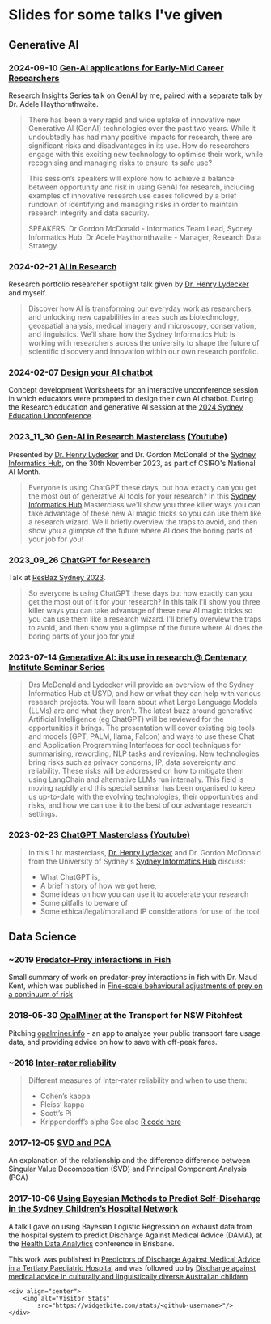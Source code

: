 # Slides for some talks I've given

## Generative AI

### 2024-09-10 [Gen-AI applications for Early-Mid Career Researchers](2024-09-10%20Gen-AI%20applications%20EMCR%20Gordon%20McDonald.pdf)

Research Insights Series talk on GenAI by me, paired with a separate talk by Dr. Adele Haythornthwaite.

> There has been a very rapid and wide uptake of innovative new Generative AI (GenAI) technologies over the past two years. While it undoubtedly has had many positive impacts for research, there are significant risks and disadvantages in its use. How do researchers engage with this exciting new technology to optimise their work, while recognising and managing risks to ensure its safe use? 
>
> This session’s speakers will explore how to achieve a balance between opportunity and risk in using GenAI for research, including examples of innovative research use cases followed by a brief rundown of identifying and managing risks in order to maintain research integrity and data security.
> 
> SPEAKERS:
> Dr Gordon McDonald - Informatics Team Lead, Sydney Informatics Hub.
> Dr Adele Haythornthwaite - Manager, Research Data Strategy. 

### 2024-02-21 [AI in Research](./2024-02-21%20RP%20Researcher%20Spotlight%20AI%20in%20Research%20Henry%20Lydecker%20Gordon%20McDonald.pdf) 

Research portfolio researcher spotlight talk given by [Dr. Henry Lydecker](https://github.com/hlydecker) and myself. 

> Discover how AI is transforming our everyday work as researchers, and unlocking new capabilities in areas such as biotechnology, geospatial analysis, medical imagery and microscopy, conservation, and linguistics. We’ll share how the Sydney Informatics Hub is working with researchers across the university to shape the future of scientific discovery and innovation within our own research portfolio.

### 2024-02-07 [Design your AI chatbot](2024-02-07_Sydney_Education_Unconference_Design_Thinking_Worksheets.pdf)

Concept development Worksheets for an interactive unconference session in which educators were prompted to design their own AI chatbot. During the Research education and generative AI session at the [2024 Sydney Education Unconference](https://educational-innovation.sydney.edu.au/teaching@sydney/2024-sydney-education-unconference/).

### 2023_11_30 [Gen-AI in Research Masterclass](2023_11_30-gen_ai_research_masterclass.pdf) [(Youtube)](https://www.youtube.com/watch?v=nnU8bQfR39w)

Presented by [Dr. Henry Lydecker](https://github.com/hlydecker) and Dr. Gordon McDonald of the [Sydney Informatics Hub](https://sydney.edu.au/informatics-hub), on the 30th November 2023, as part of CSIRO's National AI Month.

> Everyone is using ChatGPT these days, but how exactly can you get the most out of generative AI tools for your research?
In this [Sydney Informatics Hub](https://sydney.edu.au/informatics-hub) Masterclass we'll show you three killer ways you can take advantage of these new AI magic tricks so you can use them like a research wizard. We'll briefly overview the traps to avoid, and then show you a glimpse of the future where AI does the boring parts of your job for you! 

### 2023_09_26 [ChatGPT for Research](2023_09_26-Chat_GPT_for_Research_Gordon_McDonald.pdf)

Talk at [ResBaz Sydney 2023](https://resbaz.github.io/resbaz2023syd/).

> So everyone is using ChatGPT these days but how exactly can you get the most out of it for your research? In this talk I'll show you three killer ways you can take advantage of these new AI magic tricks so you can use them like a research wizard. I'll briefly overview the traps to avoid, and then show you a glimpse of the future where AI does the boring parts of your job for you!

### 2023-07-14 [Generative AI: its use in research @ Centenary Institute Seminar Series](2023_07_14-generative_ai_centenary.pdf)

> Drs McDonald and Lydecker will provide an overview of the Sydney Informatics Hub at USYD, and how or what they can help with various research projects. You will learn about what Large Language Models (LLMs) are and what they aren’t. The latest buzz around generative Artificial Intelligence (eg ChatGPT) will be reviewed for the opportunities it brings. The presentation will cover existing big tools and models (GPT, PALM, Ilama, Falcon) and ways to use these Chat and Application Programming Interfaces for cool techniques for summarising, rewording, NLP tasks and reviewing. New technologies bring risks such as privacy concerns, IP, data sovereignty and reliability. These risks will be addressed on how to mitigate them using LangChain and alternative LLMs run internally. This field is moving rapidly and this special seminar has been organised to keep us up-to-date with the evolving technologies, their opportunities and risks, and how we can use it to the best of our advantage research settings.

### 2023-02-23 [ChatGPT Masterclass](2023-02-23%20chatgpt_masterclass.pdf) [(Youtube)](https://www.youtube.com/watch?v=-1OIpru7dhY)

> In this 1 hr masterclass, [Dr. Henry Lydecker](https://github.com/hlydecker) and Dr. Gordon McDonald from the University of Sydney's [Sydney Informatics Hub](https://sydney.edu.au/informatics-hub) discuss:
> - What ChatGPT is, 
> - A brief history of how we got here, 
> - Some ideas on how you can use it to accelerate your research
> - Some pitfalls to beware of
> - Some ethical/legal/moral and IP considerations for use of the tool.

## Data Science

### ~2019 [Predator-Prey interactions in Fish](2019%20Predator%20Prey%20Interctions%20in%20Fish.pdf)

Small summary of work on predator-prey interactions in fish with Dr. Maud Kent, which was published in [Fine-scale behavioural adjustments of prey on a continuum of risk](https://doi.org/10.1098/rspb.2019.0448)

### 2018-05-30 [OpalMiner](2018-05-30_OpalMiner_Transport_NSW_Pitchfest.pdf) at the Transport for NSW Pitchfest

Pitching [opalminer.info](http://opalminer.info) - an app to analyse your public transport fare usage data, and providing advice on how to save with off-peak fares.

### ~2018 [Inter-rater reliability](2018_Inter-rater-reliability.pdf)

> Different measures of Inter-rater reliability and when to use them:
> - Cohen’s kappa
> - Fleiss’ kappa
> - Scott’s Pi
> - Krippendorff’s alpha
> See also [R code here](https://gdmcdonald.github.io/multi-label-inter-rater-agreement/Multi-Label_Agreement.html)

### 2017-12-05 [SVD and PCA](2017-12-05%20SVD%20and%20PCA.pdf)
An explanation of the relationship and the difference difference between Singular Value Decomposition (SVD) and Principal Component Analysis (PCA)

### 2017-10-06 [Using Bayesian Methods to Predict Self-Discharge in the Sydney Children’s Hospital Network](2017-10-06-Discharge-Health-Data-Analytics-GordonMcDonald.pdf)

A talk I gave on using Bayesian Logistic Regression on exhaust data from the hospital system to predict Discharge Against Medical Advice (DAMA), at the [Health Data Analytics](https://digitalhealth.org.au/healthdataanalytics2017/index.html) conference in Brisbane.

This work was published in [Predictors of Discharge Against Medical Advice in a Tertiary Paediatric Hospital](https://doi.org/10.3390/ijerph16081326) and was followed up by [Discharge against medical advice in culturally and linguistically diverse Australian children](https://doi.org/10.1136/archdischild-2019-317063)

    <div align="center">
        <img alt="Visitor Stats" 
            src="https://widgetbite.com/stats/<github-username>"/>  
    </div>


